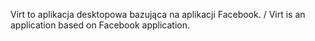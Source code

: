 Virt to aplikacja desktopowa bazująca na aplikacji Facebook. / Virt is an application based on Facebook application.
